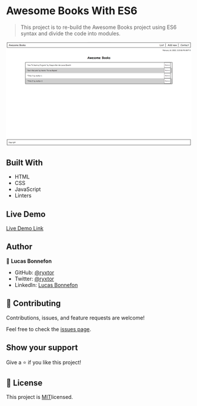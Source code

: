 # Awesome Books With ES6

>  This project is to re-build the Awesome Books project using ES6 syntax and divide the code into modules.

![screenshot](src/screenshot.png)

## Built With

- HTML
- CSS
- JavaScript
- Linters

## Live Demo

[Live Demo Link](https://ryxtor.github.io/awesome-books-with-es6/)

## Author

👤 **Lucas Bonnefon**

- GitHub: [@ryxtor](https://github.com/ryxtor)
- Twitter: [@ryxtor](https://twitter.com/ryxtor)
- LinkedIn: [Lucas Bonnefon](https://www.linkedin.com/in/lucas-bonnefon-074a01134/)

## 🤝 Contributing

Contributions, issues, and feature requests are welcome!

Feel free to check the [issues page](https://github.com/ryxtor/awesome-books-with-es6/issues).

## Show your support

Give a ⭐️ if you like this project!

## 📝 License

This project is [MIT](./MIT.md)licensed.